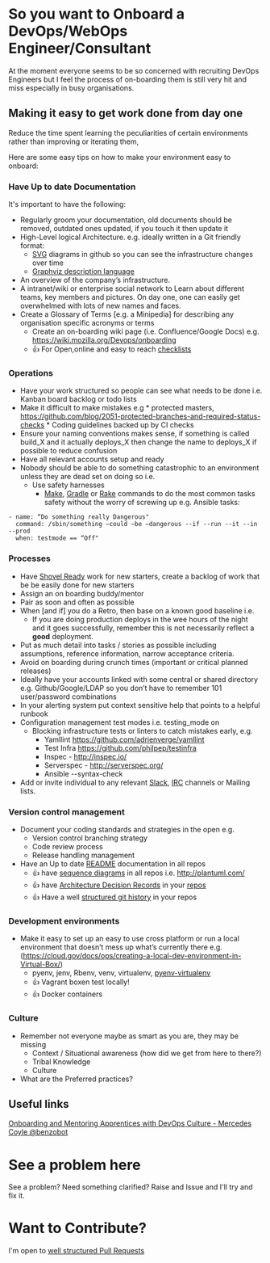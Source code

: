 # So you want to Onboard a DevOps/WebOps Engineer/Consultant


At the moment everyone seems to be so concerned with recruiting DevOps Engineers but I feel the process of on-boarding them is still very hit and miss especially in busy organisations.

## Making it easy to get work done from day one

Reduce the time spent learning the peculiarities of certain environments rather than improving or iterating them,

Here are some easy tips on how to make your environment easy to onboard:

### Have Up to date Documentation

It's important to have the following:

* Regularly groom your documentation, old documents should be removed, outdated ones updated, if you touch it then update it
* High-Level logical Architecture. e.g. ideally written in a Git friendly format:
	* [SVG](https://en.wikipedia.org/wiki/Scalable_Vector_Graphics) diagrams in github so you can see the infrastructure changes over time
	* [Graphviz description language](http://www.graphviz.org/content/dot-language)
* An overview of the company’s infrastructure.
* A intranet/wiki or enterprise social network to Learn about different teams, key members and pictures. On day one, one can easily get overwhelmed with lots of new names and faces.
* Create a Glossary of Terms [e.g. a Minipedia] for describing any organisation specific acronyms or terms
   * Create an on-boarding wiki page (i.e. Confluence/Google Docs) e.g. https://wiki.mozilla.org/Devops/onboarding
   * :+1: For Open,online and easy to reach [checklists](https://github.com/annahsebok/onboarding-documents-1/blob/master/Checklists/team-based-checklists/devops-new-hire-checklist.md)


### Operations

* Have your work structured so people can see what needs to be done i.e. Kanban board backlog or todo lists
* Make it difficult to make mistakes e.g
        * protected masters, https://github.com/blog/2051-protected-branches-and-required-status-checks
        * Coding guidelines backed up by CI checks
* Ensure your naming conventions makes sense, if something is called build_X and it actually deploys_X then change the name to deploys_X if possible to reduce confusion
* Have all relevant accounts setup and ready
* Nobody should be able to do something catastrophic to an environment unless they are dead set on doing so i.e.
    * Use safety harnesses
        * [Make](https://www.gnu.org/software/make/), [Gradle](https://gradle.org/) or [Rake](https://ruby.github.io/rake/) commands to do the most common tasks safety without the worry of screwing up e.g. Ansible tasks:

```
- name: “Do something really Dangerous"
  command: /sbin/something —could —be —dangerous --if --run --it --in --prod
  when: testmode == “Off"
```

### Processes

* Have [Shovel Ready](https://en.wikipedia.org/wiki/Shovel_ready) work for new starters, create a backlog of work that be be easily done for new starters
* Assign an on boarding buddy/mentor
* Pair as soon and often as possible
* When [and if] you do a Retro, then base on a known good baseline i.e.
	* If you are doing production deploys in the wee hours of the night and it goes successfully, remember this is not necessarily reflect a **good** deployment.
* Put as much detail into tasks / stories as possible including assumptions, reference information, narrow acceptance criteria.
* Avoid on boarding during crunch times (important or critical planned releases)
* Ideally have your accounts linked with some central or shared directory e.g. Github/Google/LDAP so you don’t have to remember 101 user/password combinations
* In your alerting system put context sensitive help that points to a helpful runbook
* Configuration management test modes i.e. testing_mode on
	* Blocking infrastructure tests or linters to catch mistakes early, e.g.
		* Yamllint https://github.com/adrienverge/yamllint
		* Test Infra https://github.com/philpep/testinfra
		* Inspec - http://inspec.io/
		* Serverspec - http://serverspec.org/
		* Ansible --syntax-check
* Add or invite individual to any relevant [Slack](https://slack.com/), [IRC](https://en.wikipedia.org/wiki/Internet_Relay_Chat) channels or Mailing lists.

### Version control management

* Document your coding standards and strategies in the open e.g.
	* Version control branching strategy
	* Code review process
	* Release handling management
* Have an Up to date [README](https://thejunkland.com/blog/how-to-write-good-readme.html) documentation in all repos
    * :+1: have [sequence diagrams](https://en.wikipedia.org/wiki/Sequence_diagram) in all repos i.e. http://plantuml.com/
    * :+1: have [Architecture Decision Records](http://thinkrelevance.com/blog/2011/11/15/documenting-architecture-decisions) in your [repos](https://github.com/npryce/adr-tools)
    * :+1: Have a well [structured git history](http://www.annashipman.co.uk/jfdi/good-pull-requests.html) in your repos

### Development environments

* Make it easy to set up an easy to use cross platform or run a local environment that doesn’t mess up what’s currently there e.g. (https://cloud.gov/docs/ops/creating-a-local-dev-environment-in-Virtual-Box/)
    * pyenv, jenv, Rbenv, venv, virtualenv, [pyenv-virtualenv](https://github.com/pyenv/pyenv-virtualenv)
    * :+1: Vagrant boxen test locally!
    * :+1: Docker containers

### Culture

* Remember not everyone maybe as smart as you are, they may be missing
    * Context / Situational awareness (how did we get from here to there?)
    * Tribal Knowledge
    * Culture
* What are the Preferred practices?

## Useful links
[Onboarding and Mentoring Apprentices with DevOps Culture - Mercedes Coyle @benzobot](https://vimeo.com/115484860)


See a problem here
===
See a problem? Need something clarified? Raise and Issue and I'll try and fix it.


Want to Contribute?
===

I'm open to [well structured Pull Requests](http://www.annashipman.co.uk/jfdi/good-pull-requests.html)
